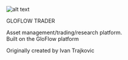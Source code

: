 

![alt text](http://gf--img.s3-website-us-east-1.amazonaws.com/gf_logo_0.3.png "GloFlow logo")

GLOFLOW TRADER  

Asset management/trading/research platform.  
Built on the GloFlow platform    


Originally created by Ivan Trajkovic
